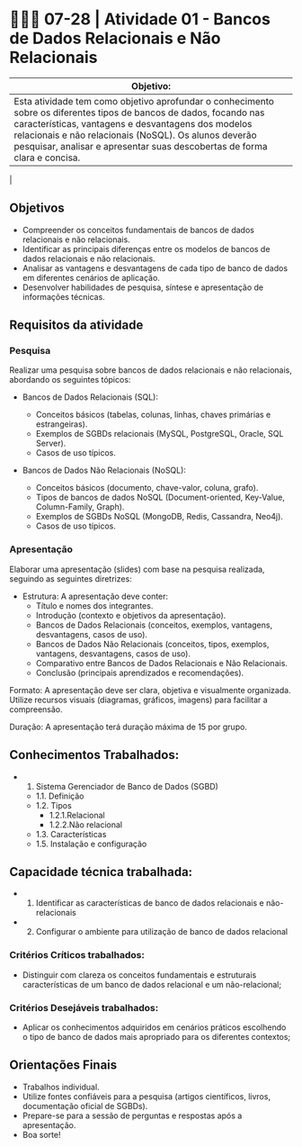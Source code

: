 # 👨🏻‍💻 07-28 | Atividade 01 - Bancos de Dados Relacionais e Não Relacionais

|Objetivo:|
|-|
|Esta atividade tem como objetivo aprofundar o conhecimento sobre os diferentes tipos de bancos de dados, focando nas características, vantagens e desvantagens dos modelos relacionais e não relacionais (NoSQL). Os alunos deverão pesquisar, analisar e apresentar suas descobertas de forma clara e concisa.
|

## Objetivos
- Compreender os conceitos fundamentais de bancos de dados relacionais e não relacionais.
- Identificar as principais diferenças entre os modelos de bancos de dados relacionais e não relacionais.
- Analisar as vantagens e desvantagens de cada tipo de banco de dados em diferentes cenários de aplicação.
- Desenvolver habilidades de pesquisa, síntese e apresentação de informações técnicas.

## Requisitos da atividade

### Pesquisa

Realizar uma pesquisa sobre bancos de dados relacionais e não relacionais, abordando os seguintes tópicos:

- Bancos de Dados Relacionais (SQL):
	- Conceitos básicos (tabelas, colunas, linhas, chaves primárias e estrangeiras).
	- Exemplos de SGBDs relacionais (MySQL, PostgreSQL, Oracle, SQL Server).
	- Casos de uso típicos.

- Bancos de Dados Não Relacionais (NoSQL):
	- Conceitos básicos (documento, chave-valor, coluna, grafo).
	- Tipos de bancos de dados NoSQL (Document-oriented, Key-Value, Column-Family, Graph).
	- Exemplos de SGBDs NoSQL (MongoDB, Redis, Cassandra, Neo4j).
	- Casos de uso típicos.

### Apresentação

Elaborar uma apresentação (slides) com base na pesquisa realizada, seguindo as seguintes diretrizes:
- Estrutura: A apresentação deve conter:
	- Título e nomes dos integrantes.
	- Introdução (contexto e objetivos da apresentação).
	- Bancos de Dados Relacionais (conceitos, exemplos, vantagens, desvantagens, casos de uso).
	- Bancos de Dados Não Relacionais (conceitos, tipos, exemplos, vantagens, desvantagens, casos de uso).
	- Comparativo entre Bancos de Dados Relacionais e Não Relacionais.
	- Conclusão (principais aprendizados e recomendações).

Formato: A apresentação deve ser clara, objetiva e visualmente organizada. Utilize recursos visuais (diagramas, gráficos, imagens) para facilitar a compreensão.

Duração: A apresentação terá duração máxima de 15 por grupo.


## Conhecimentos Trabalhados:
- 1. Sistema Gerenciador de Banco de Dados (SGBD)
	- 1.1. Definição
	- 1.2. Tipos
		- 1.2.1.Relacional
		- 1.2.2.Não relacional
	- 1.3. Características
	- 1.5. Instalação e configuração

## Capacidade técnica trabalhada:
- 1. Identificar as características de banco de dados relacionais e não-relacionais
- 2. Configurar o ambiente para utilização de banco de dados relacional

### Critérios Críticos trabalhados:
 - Distinguir com clareza os conceitos fundamentais e estruturais características de um banco de dados relacional e um não-relacional;

### Critérios Desejáveis trabalhados:
- Aplicar os conhecimentos adquiridos em cenários práticos escolhendo o tipo de banco de dados mais apropriado para os diferentes contextos;

## Orientações Finais

- Trabalhos individual.
- Utilize fontes confiáveis para a pesquisa (artigos científicos, livros, documentação oficial de SGBDs).
- Prepare-se para a sessão de perguntas e respostas após a apresentação.
- Boa sorte!